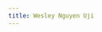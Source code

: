 ```yaml
---
title: Wesley Nguyen Uji
---
```


<script src="../../_scripts/orgchart.js"></script>

<div style="width:100%; height:700px;" id="tree"></div>

<script>
    var chart = new OrgChart(document.getElementById("tree"), {
    nodeMouseClick: OrgChart.action.none,
    template: "rony",
    enableSearch: false,
    mouseScrool: OrgChart.action.none,
    nodeBinding: {
        field_0: "name",
        field_1: "numbernick",
        field_2: "class",
        img_0: "img"
    },
    
    nodes: [
        { id: 1, name: "Wesley Nguyen", numbernick: "#8  \"Phony Hawk\"\ ", class: "Charter Class  \|\ SP20", img: "../../images/bros/8wnguyen.png" },     
        { id: 2, pid: 1, name: "Jared Malto", numbernick: "#14 \"\NOMΛD\"\ ", class: "Alpha Class \|\ SP21", img: "../../images/bros/14jmalto.png" },        
        { id: 3, pid: 1, name: "Hamzah Chaudhry", numbernick: "#21 \"ΛRETE\"\ ", class: "Beta Class \|\ FA21", img: "../../images/bros/21hchaudhry.png" },        
        { id: 4, pid: 2, name: "Guangzhou Zheng", numbernick: "#40 \"\STEEZY\"\ ", class: "Delta Class \|\ SP23", img: "https://cdn.balkan.app/shared/empty-img-white.svg" },
        { id: 5, pid: 3, name: "Mark Wang", numbernick: "#31 \"\T. LΛW\"\ ", class: "Gamma Class \|\ SP22", img: "https://cdn.balkan.app/shared/empty-img-white.svg" },
    ]
});
</script>
